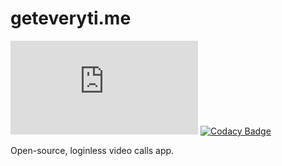 # geteveryti.me  

[![Build Status](https://dev.azure.com/geteverytime/geteveryti.me-frontend/_apis/build/status/pedrowindisch.geteveryti.me?branchName=master)](https://dev.azure.com/geteverytime/geteveryti.me-frontend/_build/latest?definitionId=1&branchName=master)
[![Codacy Badge](https://app.codacy.com/project/badge/Grade/605174b67afb454e963be0441f530ec7)](https://www.codacy.com/manual/pedrowindisch/geteveryti.me?utm_source=github.com&amp;utm_medium=referral&amp;utm_content=pedrowindisch/geteveryti.me&amp;utm_campaign=Badge_Grade)

Open-source, loginless video calls app.
